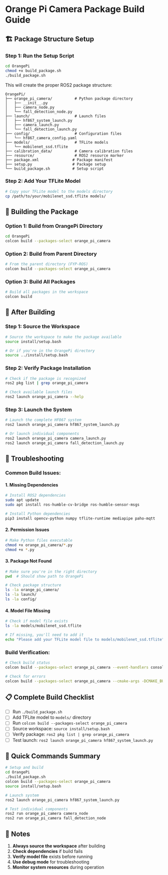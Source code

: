 # Orange Pi Camera Package Build Guide

## 🏗️ Package Structure Setup

### Step 1: Run the Setup Script
```bash
cd OrangePi
chmod +x build_package.sh
./build_package.sh
```

This will create the proper ROS2 package structure:
```
OrangePi/
├── orange_pi_camera/          # Python package directory
│   ├── __init__.py
│   ├── camera_node.py
│   └── fall_detection_node.py
├── launch/                    # Launch files
│   ├── hf867_system_launch.py
│   ├── camera_launch.py
│   └── fall_detection_launch.py
├── config/                    # Configuration files
│   └── hf867_camera_config.yaml
├── models/                    # TFLite models
│   └── mobilenet_ssd.tflite
├── calibration_data/          # Camera calibration files
├── resource/                  # ROS2 resource marker
├── package.xml               # Package manifest
├── setup.py                  # Package setup
└── build_package.sh          # Setup script
```

### Step 2: Add Your TFLite Model
```bash
# Copy your TFLite model to the models directory
cp /path/to/your/mobilenet_ssd.tflite models/
```

## 🔨 Building the Package

### Option 1: Build from OrangePi Directory
```bash
cd OrangePi
colcon build --packages-select orange_pi_camera
```

### Option 2: Build from Parent Directory
```bash
# From the parent directory (FYP-ROS)
colcon build --packages-select orange_pi_camera
```

### Option 3: Build All Packages
```bash
# Build all packages in the workspace
colcon build
```

## 🚀 After Building

### Step 1: Source the Workspace
```bash
# Source the workspace to make the package available
source install/setup.bash

# Or if you're in the OrangePi directory
source ../install/setup.bash
```

### Step 2: Verify Package Installation
```bash
# Check if the package is recognized
ros2 pkg list | grep orange_pi_camera

# Check available launch files
ros2 launch orange_pi_camera --help
```

### Step 3: Launch the System
```bash
# Launch the complete HF867 system
ros2 launch orange_pi_camera hf867_system_launch.py

# Or launch individual components
ros2 launch orange_pi_camera camera_launch.py
ros2 launch orange_pi_camera fall_detection_launch.py
```

## 🔧 Troubleshooting

### Common Build Issues:

#### 1. Missing Dependencies
```bash
# Install ROS2 dependencies
sudo apt update
sudo apt install ros-humble-cv-bridge ros-humble-sensor-msgs

# Install Python dependencies
pip3 install opencv-python numpy tflite-runtime mediapipe paho-mqtt
```

#### 2. Permission Issues
```bash
# Make Python files executable
chmod +x orange_pi_camera/*.py
chmod +x *.py
```

#### 3. Package Not Found
```bash
# Make sure you're in the right directory
pwd  # Should show path to OrangePi

# Check package structure
ls -la orange_pi_camera/
ls -la launch/
ls -la config/
```

#### 4. Model File Missing
```bash
# Check if model file exists
ls -la models/mobilenet_ssd.tflite

# If missing, you'll need to add it
echo "Please add your TFLite model file to models/mobilenet_ssd.tflite"
```

### Build Verification:
```bash
# Check build status
colcon build --packages-select orange_pi_camera --event-handlers console_direct+

# Check for errors
colcon build --packages-select orange_pi_camera --cmake-args -DCMAKE_BUILD_TYPE=Debug
```

## 📋 Complete Build Checklist

- [ ] Run `./build_package.sh`
- [ ] Add TFLite model to `models/` directory
- [ ] Run `colcon build --packages-select orange_pi_camera`
- [ ] Source workspace: `source install/setup.bash`
- [ ] Verify package: `ros2 pkg list | grep orange_pi_camera`
- [ ] Test launch: `ros2 launch orange_pi_camera hf867_system_launch.py`

## 🎯 Quick Commands Summary

```bash
# Setup and build
cd OrangePi
./build_package.sh
colcon build --packages-select orange_pi_camera
source install/setup.bash

# Launch system
ros2 launch orange_pi_camera hf867_system_launch.py

# Test individual components
ros2 run orange_pi_camera camera_node
ros2 run orange_pi_camera fall_detection_node
```

## 📝 Notes

1. **Always source the workspace** after building
2. **Check dependencies** if build fails
3. **Verify model file** exists before running
4. **Use debug mode** for troubleshooting
5. **Monitor system resources** during operation 